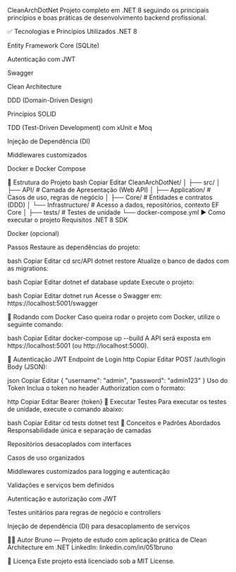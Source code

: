 CleanArchDotNet
Projeto completo em .NET 8 seguindo os principais princípios e boas práticas de desenvolvimento backend profissional.

✅ Tecnologias e Princípios Utilizados
.NET 8

Entity Framework Core (SQLite)

Autenticação com JWT

Swagger

Clean Architecture

DDD (Domain-Driven Design)

Princípios SOLID

TDD (Test-Driven Development) com xUnit e Moq

Injeção de Dependência (DI)

Middlewares customizados

Docker e Docker Compose

📁 Estrutura do Projeto
bash
Copiar
Editar
CleanArchDotNet/
│
├── src/
│   ├── API/             # Camada de Apresentação (Web API)
│   ├── Application/     # Casos de uso, regras de negócio
│   ├── Core/            # Entidades e contratos (DDD)
│   └── Infrastructure/  # Acesso a dados, repositórios, contexto EF Core
│
├── tests/               # Testes de unidade
└── docker-compose.yml
▶️ Como executar o projeto
Requisitos
.NET 8 SDK

Docker (opcional)

Passos
Restaure as dependências do projeto:

bash
Copiar
Editar
cd src/API
dotnet restore
Atualize o banco de dados com as migrations:

bash
Copiar
Editar
dotnet ef database update
Execute o projeto:

bash
Copiar
Editar
dotnet run
Acesse o Swagger em: https://localhost:5001/swagger

🐳 Rodando com Docker
Caso queira rodar o projeto com Docker, utilize o seguinte comando:

bash
Copiar
Editar
docker-compose up --build
A API será exposta em https://localhost:5001 (ou http://localhost:5000).

🔐 Autenticação JWT
Endpoint de Login
http
Copiar
Editar
POST /auth/login
Body (JSON):

json
Copiar
Editar
{
  "username": "admin",
  "password": "admin123"
}
Uso do Token
Inclua o token no header Authorization com o formato:

http
Copiar
Editar
Bearer {token}
🧪 Executar Testes
Para executar os testes de unidade, execute o comando abaixo:

bash
Copiar
Editar
cd tests
dotnet test
🧱 Conceitos e Padrões Abordados
Responsabilidade única e separação de camadas

Repositórios desacoplados com interfaces

Casos de uso organizados

Middlewares customizados para logging e autenticação

Validações e serviços bem definidos

Autenticação e autorização com JWT

Testes unitários para regras de negócio e controllers

Injeção de dependência (DI) para desacoplamento de serviços

👨‍💻 Autor
Bruno — Projeto de estudo com aplicação prática de Clean Architecture em .NET
LinkedIn: linkedin.com/in/051bruno

📄 Licença
Este projeto está licenciado sob a MIT License.